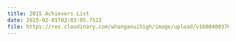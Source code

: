 ```yaml
---
title: 2015 Achievers List
date: 2015-02-01T02:03:05.752Z
file: https://res.cloudinary.com/whanganuihigh/image/upload/v1600400370/Achievers/2015_ACHIEVERS_LIST.pdf
---
```

